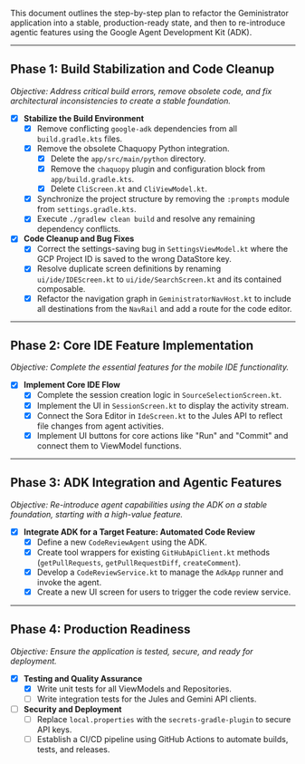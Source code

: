 This document outlines the step-by-step plan to refactor the Geministrator application into a stable, production-ready state, and then to re-introduce agentic features using the Google Agent Development Kit (ADK).

---

## Phase 1: Build Stabilization and Code Cleanup

*Objective: Address critical build errors, remove obsolete code, and fix architectural inconsistencies to create a stable foundation.*

- [x] **Stabilize the Build Environment**
    - [x] Remove conflicting `google-adk` dependencies from all `build.gradle.kts` files.
    - [x] Remove the obsolete Chaquopy Python integration.
        - [x] Delete the `app/src/main/python` directory.
        - [x] Remove the `chaquopy` plugin and configuration block from `app/build.gradle.kts`.
        - [x] Delete `CliScreen.kt` and `CliViewModel.kt`.
    - [x] Synchronize the project structure by removing the `:prompts` module from `settings.gradle.kts`.
    - [x] Execute `./gradlew clean build` and resolve any remaining dependency conflicts.

- [x] **Code Cleanup and Bug Fixes**
    - [x] Correct the settings-saving bug in `SettingsViewModel.kt` where the GCP Project ID is saved to the wrong DataStore key.
    - [x] Resolve duplicate screen definitions by renaming `ui/ide/IDEScreen.kt` to `ui/ide/SearchScreen.kt` and its contained composable.
    - [x] Refactor the navigation graph in `GeministratorNavHost.kt` to include all destinations from the `NavRail` and add a route for the code editor.

---

## Phase 2: Core IDE Feature Implementation

*Objective: Complete the essential features for the mobile IDE functionality.*

- [x] **Implement Core IDE Flow**
    - [x] Complete the session creation logic in `SourceSelectionScreen.kt`.
    - [x] Implement the UI in `SessionScreen.kt` to display the activity stream.
    - [x] Connect the Sora Editor in `IdeScreen.kt` to the Jules API to reflect file changes from agent activities.
    - [x] Implement UI buttons for core actions like "Run" and "Commit" and connect them to ViewModel functions.

---

## Phase 3: ADK Integration and Agentic Features

*Objective: Re-introduce agent capabilities using the ADK on a stable foundation, starting with a high-value feature.*

- [x] **Integrate ADK for a Target Feature: Automated Code Review**
    - [x] Define a new `CodeReviewAgent` using the ADK.
    - [x] Create tool wrappers for existing `GitHubApiClient.kt` methods (`getPullRequests`, `getPullRequestDiff`, `createComment`).
    - [x] Develop a `CodeReviewService.kt` to manage the `AdkApp` runner and invoke the agent.
    - [x] Create a new UI screen for users to trigger the code review service.

---

## Phase 4: Production Readiness

*Objective: Ensure the application is tested, secure, and ready for deployment.*

- [x] **Testing and Quality Assurance**
    - [x] Write unit tests for all ViewModels and Repositories.
    - [ ] Write integration tests for the Jules and Gemini API clients.

- [ ] **Security and Deployment**
    - [ ] Replace `local.properties` with the `secrets-gradle-plugin` to secure API keys.
    - [ ] Establish a CI/CD pipeline using GitHub Actions to automate builds, tests, and releases.
